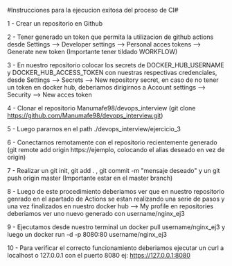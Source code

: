 #Instrucciones para la ejecucion exitosa del proceso de CI#

1 - Crear un repositorio en Github

2 - Tener generado un token que permita la utilizacion de github actions desde Settings --> Developer settings --> Personal acces tokens --> Generate new token (Importante tener tildado WORKFLOW)

3 - En nuestro repositorio colocar los secrets de DOCKER_HUB_USERNAME y DOCKER_HUB_ACCESS_TOKEN con nuestras respectivas credenciales, desde Settings --> Secrets --> New repository secret, en caso de no tener un token en docker hub, deberiamos dirigirnos a Account settings --> Security --> New acces token

4 - Clonar el repositorio Manumafe98/devops_interview (git clone https://github.com/Manumafe98/devops_interview.git)

5 - Luego pararnos en el path ./devops_interview/ejercicio_3 

6 - Conectarnos remotamente con el repositorio recientemente generado (git remote add origin https://ejemplo, colocando el alias deseado en vez de origin)

7 - Realizar un git init, git add . , git commit -m "mensaje deseado" y un git push origin master (Importante estar en el master branch)

8 - Luego de este procedimiento deberiamos ver que en nuestro repositorio genrado en el apartado de Actions se estan realizando una serie de pasos y una vez finalizados en nuestro docker hub --> My profile en repositories deberiamos ver uno nuevo generado con username/nginx_ej3

9 - Ejecutamos desde nuestro terminal un docker pull username/nginx_ej3 y luego un docker run -d -p 8080:80 username/nginx_ej3

10 - Para verificar el correcto funcionamiento deberiamos ejecutar un curl a localhost o 127.0.0.1 con el puerto 8080 ej: https://127.0.0.1:8080
